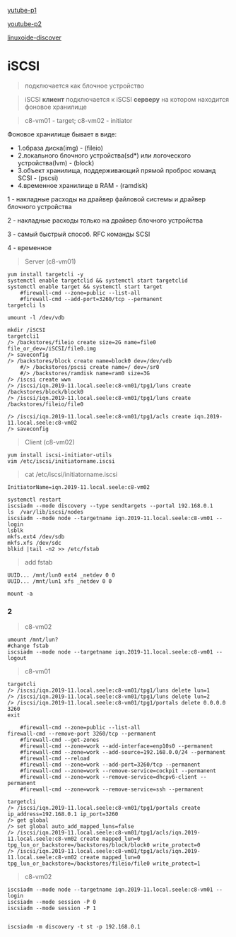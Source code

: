 
[yutube-p1](https://youtu.be/1TlwP2cPrhg)

[youtube-p2](https://youtu.be/a3VPqcq-TaA)

[linuxoide-discover](https://linoxide.com/configure-iscsi-storage-redhat-linux/)

# iSCSI 

> подключается как блочное устройство

> iSCSI **клиент** подключается к iSCSI **серверу** на котором находится фоновое хранилище

> c8-vm01 - target;   c8-vm02 - initiator

Фоновое хранилище бывает в виде:
- 1.образа диска(img) - (fileio)
- 2.локального блочного устройства(sd*) или логоческого устройства(lvm) - (block)
- 3.объект хранилища, поддерживающий прямой проброс команд SCSI - (pscsi)
- 4.временное хранилище в RAM - (ramdisk)

1 - накладные расходы на драйвер файловой системы и драйвер блочного устройства

2 - накладные расходы только на драйвер блочного устройства

3 - самый быстрый способ. RFC команды SCSI

4 - временное


> Server (c8-vm01)
```nginx
yum install targetcli -y
systemctl enable targetclid && systemctl start targetclid
systemctl enable target && systemctl start target
    #firewall-cmd --zone=public --list-all
    #firewall-cmd --add-port=3260/tcp --permanent
targetcli ls

umount -l /dev/vdb

mkdir /iSCSI
targetcli1
/> /backstores/fileio create size=2G name=file0 file_or_dev=/iSCSI/file0.img
/> saveconfig
/> /backstores/block create name=block0 dev=/dev/vdb
    #/> /backstores/pscsi create name=/ dev=/sr0
    #/> /backstores/ramdisk name=ram0 size=3G
/> /iscsi create wwn
/> /iscsi/iqn.2019-11.local.seele:c8-vm01/tpg1/luns create /backstores/block/block0
/> /iscsi/iqn.2019-11.local.seele:c8-vm01/tpg1/luns create /backstores/fileio/file0

/> /iscsi/iqn.2019-11.local.seele:c8-vm01/tpg1/acls create iqn.2019-11.local.seele:c8-vm02
/> saveconfig
```

> Client (c8-vm02)
```nginx
yum install iscsi-initiator-utils
vim /etc/iscsi/initiatorname.iscsi
```

> cat /etc/iscsi/initiatorname.iscsi
```
InitiatorName=iqn.2019-11.local.seele:c8-vm02
```

```nginx
systemctl restart 
iscsiadm --mode discovery --type sendtargets --portal 192.168.0.1
ls  /var/lib/iscsi/nodes
iscsiadm --mode node --targetname iqn.2019-11.local.seele:c8-vm01 --login
lsblk
mkfs.ext4 /dev/sdb
mkfs.xfs /dev/sdc
blkid |tail -n2 >> /etc/fstab
```
> add fstab 
```
UUID... /mnt/lun0 ext4 _netdev 0 0
UUID... /mnt/lun1 xfs _netdev 0 0
```
```nginx
mount -a
```


### 2
> c8-vm02
```nginx
umount /mnt/lun?
#change fstab
iscsiadm --mode node --targetname iqn.2019-11.local.seele:c8-vm01 --logout
```

> c8-vm01
```nginx
targetcli
/> /iscsi/iqn.2019-11.local.seele:c8-vm01/tpg1/luns delete lun=1
/> /iscsi/iqn.2019-11.local.seele:c8-vm01/tpg1/luns delete lun=2
/> /iscsi/iqn.2019-11.local.seele:c8-vm01/tpg1/portals delete 0.0.0.0 3260
exit
```
```nginx
    #firewall-cmd --zone=public --list-all
firewall-cmd --remove-port 3260/tcp --permanent
    #firewall-cmd --get-zones
    #firewall-cmd --zone=work --add-interface=enp10s0 --permanent
    #firewall-cmd --zone=work --add-source=192.168.0.0/24 --permanent
    #firewall-cmd --reload
    #firewall-cmd --zone=work --add-port=3260/tcp --permanent
    #firewall-cmd --zone=work --remove-service=cockpit --permanent
    #firewall-cmd --zone=work --remove-service=dhcpv6-client --permanent
    #firewall-cmd --zone=work --remove-service=ssh --permanent
```
```nginx
targetcli
/> /iscsi/iqn.2019-11.local.seele:c8-vm01/tpg1/portals create ip_address=192.168.0.1 ip_port=3260
/> get global
/> set global auto_add_mapped_luns=false
/> /iscsi/iqn.2019-11.local.seele:c8-vm01/tpg1/acls/iqn.2019-11.local.seele:c8-vm02 create mapped_lun=0 tpg_lun_or_backstore=/backstores/block/block0 write_protect=0
/> /iscsi/iqn.2019-11.local.seele:c8-vm01/tpg1/acls/iqn.2019-11.local.seele:c8-vm02 create mapped_lun=0 tpg_lun_or_backstore=/backstores/fileio/file0 write_protect=1
```

> c8-vm02
```ngihx
iscsiadm --mode node --targetname iqn.2019-11.local.seele:c8-vm01 --login
iscsiadm --mode session -P 0
iscsiadm --mode session -P 1


```

```
iscsiadm -m discovery -t st -p 192.168.0.1

```
